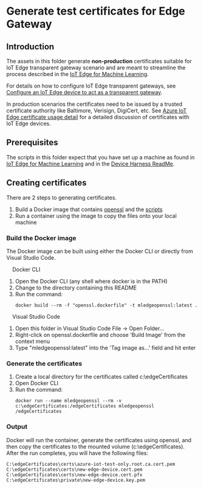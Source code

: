 # Generate test certificates for Edge Gateway
## Introduction
The assets in this folder generate **non-production** certificates suitable for IoT Edge transparent gateway scenario and are meant to streamline the process described in the [IoT  Edge for Machine Learning](aka.ms/IoTEdgeMLPaper).  

For details on how to configure IoT Edge transparent gateways, see [Configure an IoT Edge device to act as a transparent gateway](https://docs.microsoft.com/en-us/azure/iot-edge/how-to-create-transparent-gateway).

 In production scenarios the certificates need to be issued by a trusted certificate authority like Baltimore, Verisign, DigiCert, etc. See [Azure IoT Edge certificate usage detail](https://docs.microsoft.com/en-us/azure/iot-edge/iot-edge-certs) for a detailed discussion of certificates with IoT Edge devices.

 ## Prerequisites
 The scripts in this folder expect that you have set up a machine as found in [IoT  Edge for Machine Learning](aka.ms/IoTEdgeMLPaper) and in the [Device Harness ReadMe](../../DeviceHarness/README.md).

 ## Creating certificates
 There are 2 steps to generating certificates.

1. Build a Docker image that contains [openssl](https://www.openssl.org/) and the [scripts](https://github.com/Azure/azure-iot-sdk-c/tree/master/tools/CACertificate) 
1. Run a container using the image to copy the files onto your local machine

### Build the Docker image
The Docker image can be built using either the Docker CLI or directly from Visual Studio Code. 

&nbsp;&nbsp;&nbsp;&nbsp;Docker CLI
1. Open the Docker CLI (any shell where docker is in the PATH)
2. Change to the directory containing this README
3. Run the command:
    ```
    docker build --rm -f "openssl.dockerfile" -t mledgeopenssl:latest .
    ```

&nbsp;&nbsp;&nbsp;&nbsp;Visual Studio Code
1. Open this folder in Visual Studio Code File -> Open Folder...
2. Right-click on openssl.dockerfile and choose 'Build Image' from the context menu
3. Type "mledgeopenssl:latest" into the 'Tag image as...' field and hit enter

### Generate the certificates
1. Create a local directory for the certificates called c:\edgeCertificates
1. Open Docker CLI
1. Run the command:
    ```
    docker run --name mledgeopenssl --rm -v c:\edgeCertificates:/edgeCertificates mledgeopenssl /edgeCertificates
    ```

### Output
Docker will run the container, generate the certificates using openssl, and then copy the certificates to the mounted volume (c:\edgeCertificates).  After the run completes, you will have the following files:

    C:\edgeCertificates\certs\azure-iot-test-only.root.ca.cert.pem
    C:\edgeCertificates\certs\new-edge-device.cert.pem
    C:\edgeCertificates\certs\new-edge-device.cert.pfx
    C:\edgeCertificates\private\new-edge-device.key.pem